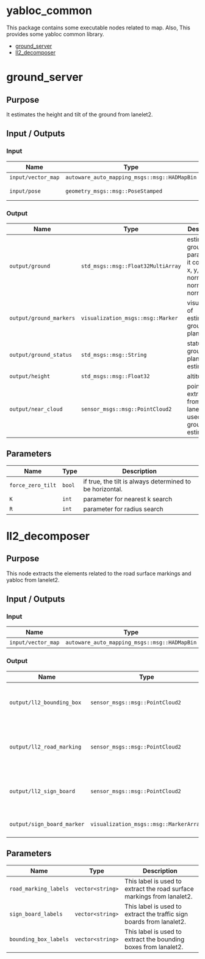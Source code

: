 # yabloc_common

This package contains some executable nodes related to map. Also, This provides some yabloc common library.

* [ground_server](#ground_server)
* [ll2_decomposer](#ll2_decomposer)


# ground_server

## Purpose

It estimates the height and tilt of the ground from lanelet2.
## Input / Outputs

### Input

| Name               | Type                                         | Description         |
|--------------------|----------------------------------------------|---------------------|
| `input/vector_map` | `autoware_auto_mapping_msgs::msg::HADMapBin` | vector map          |
| `input/pose`       | `geometry_msgs::msg::PoseStamped`            | estiamted self pose |

### Output

| Name                    | Type                               | Description                                                                     |
|-------------------------|------------------------------------|---------------------------------------------------------------------------------|
| `output/ground`         | `std_msgs::msg::Float32MultiArray` | estimated ground parameters. it contains x, y, z, normal_x, normal_y, normal_z. |
| `output/ground_markers` | `visualization_msgs::msg::Marker`  | visualization of estimated ground plane                                         |
| `output/ground_status`  | `std_msgs::msg::String`            | status log of ground plane estimation                                           |
| `output/height`         | `std_msgs::msg::Float32`           | altitude                                                                        |
| `output/near_cloud`     | `sensor_msgs::msg::PointCloud2`    | point cloud extracted from lanelet2 and used for ground tilt estimation         |

## Parameters
| Name              | Type   | Description                                              |
|-------------------|--------|----------------------------------------------------------|
| `force_zero_tilt` | `bool` | if true, the tilt is always determined to be horizontal. |
| `K`               | `int`  | parameter for nearest k search                           |
| `R`               | `int`  | parameter for radius search                              |

# ll2_decomposer

## Purpose

This node extracts the elements related to the road surface markings and yabloc from lanelet2.
## Input / Outputs

### Input

| Name               | Type                                         | Description |
|--------------------|----------------------------------------------|-------------|
| `input/vector_map` | `autoware_auto_mapping_msgs::msg::HADMapBin` | vector map  |

### Output

| Name                       | Type                                   | Description                                   |
|----------------------------|----------------------------------------|-----------------------------------------------|
| `output/ll2_bounding_box`  | `sensor_msgs::msg::PointCloud2`        | bounding boxes extracted from lanelet2        |
| `output/ll2_road_marking`  | `sensor_msgs::msg::PointCloud2`        | road surface markings extracted from lanelet2 |
| `output/ll2_sign_board`    | `sensor_msgs::msg::PointCloud2`        | traffic sign boards extracted from lanelet2   |
| `output/sign_board_marker` | `visualization_msgs::msg::MarkerArray` | visualized traffic sign boards                |


## Parameters
| Name                  | Type             | Description                                                            |
|-----------------------|------------------|------------------------------------------------------------------------|
| `road_marking_labels` | `vector<string>` | This label is used to extract the road surface markings from lanalet2. |
| `sign_board_labels`   | `vector<string>` | This label is used to extract the traffic sign boards from lanalet2.   |
| `bounding_box_labels` | `vector<string>` | This label is used to extract the bounding boxes from lanalet2.        |